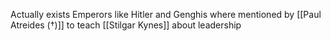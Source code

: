 Actually exists
Emperors like Hitler and Genghis where mentioned by [[Paul Atreides (†)]] to teach [[Stilgar Kynes]] about leadership